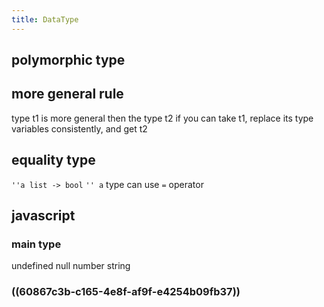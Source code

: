 ```yaml
---
title: DataType
---
```


## polymorphic type
## more general rule
type t1 is more general then the type t2 
if you can take t1, replace its type variables consistently, and get t2
## equality type
`''a list -> bool`
`'' a` type can use `=` operator
## javascript
### main type
undefined
null
number
string
### ((60867c3b-c165-4e8f-af9f-e4254b09fb37))
